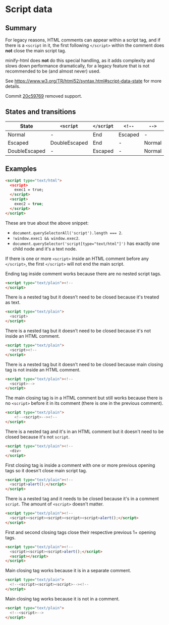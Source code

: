 # Script data

## Summary

For legacy reasons, HTML comments can appear within a script tag, and if there is a `<script` in it, the first following `</script>` within the comment does **not** close the main script tag.

minify-html does **not** do this special handling, as it adds complexity and slows down performance dramatically, for a legacy feature that is not recommended to be (and almost never) used.

See https://www.w3.org/TR/html52/syntax.html#script-data-state for more details.

Commit [20c59769](https://github.com/wilsonzlin/minify-html/commit/20c59769fea6bfb8a9d5ecea47d979dc9b1dcda5) removed support.

## States and transitions

|State|`<script`|`</script`|`<!--`|`-->`|
|---|---|---|---|---|
|Normal|-|End|Escaped|-|
|Escaped|DoubleEscaped|End|-|Normal|
|DoubleEscaped|-|Escaped|-|Normal|

## Examples

```html
<script type="text/html">
  <script>
    exec1 = true;
  </script>
  <script>
    exec2 = true;
  </script>
</script>
```
These are true about the above snippet:
- `document.querySelectorAll('script').length === 2`.
- `!window.exec1 && window.exec2`.
- `document.querySelector('script[type="text/html"]')` has exactly one child node and it's a text node.

If there is one or more `<script>` inside an HTML comment before any `</script>`, the first `</script>` will not end the main script.

Ending tag inside comment works because there are no nested script tags.

```html
<script type="text/plain"><!--
</script>
```

There is a nested tag but it doesn't need to be closed because it's treated as text.

```html
<script type="text/plain">
  <script>
</script>
```

There is a nested tag but it doesn't need to be closed because it's not inside an HTML comment.

```html
<script type="text/plain">
  <script><!--
</script>
```

There is a nested tag but it doesn't need to be closed because main closing tag is not inside an HTML comment.

```html
<script type="text/plain"><!--
  <script>-->
</script>
```

The main closing tag is in a HTML comment but still works because there is no `<script>` before it in its comment (there is one in the previous comment).

```html
<script type="text/plain">
    <!--<script>--><!--
</script>
```

There is a nested tag and it's in an HTML comment but it doesn't need to be closed because it's not `script`.

```html
<script type="text/plain"><!--
  <div>
</script>
```

First closing tag is inside a comment with one or more previous opening tags so it doesn't close main script tag.

```html
<script type="text/plain"><!--
  <script>alert();</script>
</script>
```

There is a nested tag and it needs to be closed because it's in a comment `script`. The amount of `<script>` doesn't matter.

```html
<script type="text/plain"><!--
  <script><script><script><script><script>alert();</script>
</script>
```

First and second closing tags close their respective previous 1+ opening tags.

```html
<script type="text/plain"><!--
  <script><script><script>alert();</script>
  <script></script>
</script>
```

Main closing tag works because it is in a separate comment.

```html
<script type="text/plain">
  <!--<script><script><script>--><!--
</script>
```

Main closing tag works because it is not in a comment.

```html
<script type="text/plain">
  <!--<script>-->
</script>
```
